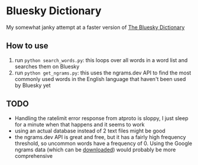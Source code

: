 # Bluesky Dictionary

My somewhat janky attempt at a faster version of [The Bluesky Dictionary](https://www.avibagla.com/blueskydictionary/)

## How to use
1. run `python search_words.py`: this loops over all words in a word list and searches them on Bluesky
2. run `python get_ngrams.py`: this uses the ngrams.dev API to find the most commonly used words in the English language that haven't been used by Bluesky yet

## TODO
- Handling the ratelimit error response from atproto is sloppy, I just sleep for a minute when that happens and it seems to work
- using an actual database instead of 2 text files might be good
- the ngrams.dev API is great and free, but it has a fairly high frequency threshold, so uncommon words have a frequency of 0. Using the Google ngrams data (which can be [downloaded](https://stressosaurus.github.io/raw-data-google-ngram/)) would probably be more comprehensive